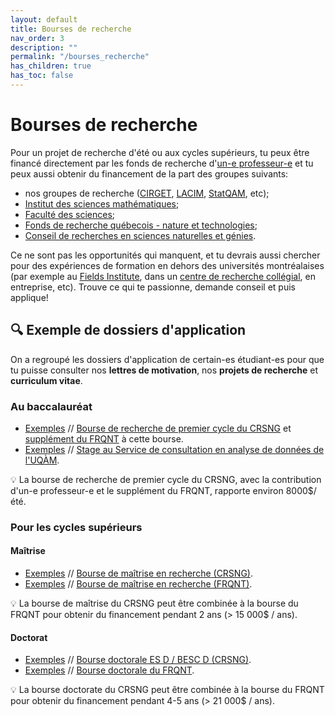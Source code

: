 ```yaml
---
layout: default
title: Bourses de recherche
nav_order: 3
description: ""
permalink: "/bourses_recherche"
has_children: true
has_toc: false
---
```


# Bourses de recherche

Pour un projet de recherche d'été ou aux cycles supérieurs, tu peux être financé directement par les fonds de recherche d'[un-e professeur-e](https://math.uqam.ca/corps-professoral/professeurs/professeurs-reguliers/) et tu peux aussi obtenir du financement de la part des groupes suivants:

- nos groupes de recherche ([CIRGET](http://www.cirget.uqam.ca/fr/stages.html), [LACIM](http://lacim.uqam.ca/stages-postdoctoraux/), [StatQAM](https://statqam.uqam.ca/opportunites-de-recherche-et-bourses/), etc);
- [Institut des sciences mathématiques](http://ism.uqam.ca/accueil/bourses/);
- [Faculté des sciences](https://sciences.uqam.ca/en/soutien-financier.html);
- [Fonds de recherche québecois - nature et technologies](http://www.frqnt.gouv.qc.ca/bourses-et-subventions);
- [Conseil de recherches en sciences naturelles et génies](http://www.nserc-crsng.gc.ca/Students-Etudiants/UG-PC/USRA-BRPC_fra.asp).

Ce ne sont pas les opportunités qui manquent, et tu devrais aussi chercher pour des expériences de formation en dehors des universités montréalaises (par exemple au [Fields Institute](http://www.fields.utoronto.ca/activities/19-20/2019-fusrp), dans un [centre de recherche collégial](http://reseautranstech.qc.ca/cctt-par-nom/), en entreprise, etc). Trouve ce qui te passionne, demande conseil et puis applique!

## :mag: Exemple de dossiers d'application

On a regroupé les dossiers d'application de certain-es étudiant-es pour que tu puisse consulter nos **lettres de motivation**, nos **projets de recherche** et **curriculum vitae**.

### Au baccalauréat

- [Exemples](/Guide-des-bourses-UQAM/bourses_recherche/baccalaureat.html#bourse-de-recherche-de-premier-cycle-du-crsng) // [Bourse de recherche de premier cycle du CRSNG](http://www.nserc-crsng.gc.ca/Students-Etudiants/UG-PC/USRA-BRPC_fra.asp) et [supplément du FRQNT](http://www.frqnt.gouv.qc.ca/fr/bourses-et-subventions/concours-anterieurs/bourse/supplements-aux-bourses-de-1er-cycle-en-milieu-academique-du-crsng-bpca--kt4i0gxl1453739737341) à cette bourse.
- [Exemples](/Guide-des-bourses-UQAM/bourses_recherche/baccalaureat.html#stage-du-scad) // [Stage au Service de consultation en analyse de données de l'UQÀM](https://scad.uqam.ca/stages.html).

:bulb: La bourse de recherche de premier cycle du CRSNG, avec la contribution d'un-e professeur-e et le supplément du FRQNT, rapporte environ 8000$/été.

### Pour les cycles supérieurs

#### Maîtrise

 - [Exemples](/Guide-des-bourses-UQAM/bourses_recherche/cycles_sups.html#bourse-de-maîtrise-en-recherche-crsng) // [Bourse de maîtrise en recherche (CRSNG)](http://www.nserc-crsng.gc.ca/Students-Etudiants/PG-CS/CGSM-BESCM_fra.asp).
 - [Exemples](/Guide-des-bourses-UQAM/bourses_recherche/cycles_sups.html#bourse-de-maîtrise-en-recherche-frqnt) // [Bourse de maîtrise en recherche (FRQNT)](http://www.frqnt.gouv.qc.ca/fr/bourses-et-subventions/concours-anterieurs/bourse/bourses-de-2supesup-et-3supesup-cycles-9hnncxo71406124185503).

:bulb: La bourse de maîtrise du CRSNG peut être combinée à la bourse du FRQNT pour obtenir du financement pendant 2 ans (> 15 000$ / ans).

#### Doctorat

 - [Exemples](/Guide-des-bourses-UQAM/bourses_recherche/cycles_sups.html#bourse-doctorale-en-recherche-crsng) // [Bourse doctorale ES D / BESC D (CRSNG)](http://www.nserc-crsng.gc.ca/Students-Etudiants/PG-CS/BellandPostgrad-BelletSuperieures_fra.asp).
 - [Exemples](/Guide-des-bourses-UQAM/bourses_recherche/cycles_sups.html#bourse-doctorale-en-recherche-frqnt) // [Bourse doctorale du FRQNT]((http://www.frqnt.gouv.qc.ca/fr/bourses-et-subventions/concours-anterieurs/bourse/bourses-de-2supesup-et-3supesup-cycles-9hnncxo71406124185503)).

:bulb: La bourse doctorate du CRSNG peut être combinée à la bourse du FRQNT pour obtenir du financement pendant 4-5 ans (> 21 000$ / ans).
